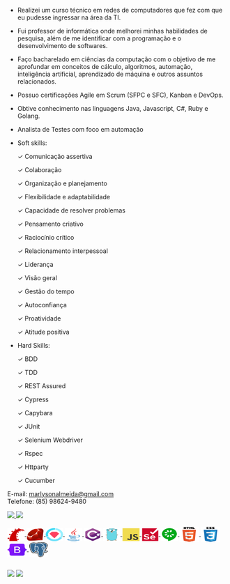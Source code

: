 - Realizei um curso técnico em redes de computadores que fez com que eu pudesse ingressar na área da TI.


- Fui professor de informática onde melhorei minhas habilidades de pesquisa, além de me identificar com a programação e o desenvolvimento de softwares.


- Faço bacharelado em ciências da computação com o objetivo de me aprofundar em conceitos de cálculo, algoritmos, automação, inteligência artificial, aprendizado de máquina e outros assuntos relacionados.


- Possuo certificações Agile em Scrum (SFPC e SFC), Kanban e DevOps.


- Obtive conhecimento nas linguagens Java, Javascript, C#, Ruby e Golang.


- Analista de Testes com foco em automação


- Soft skills:

    ✓ Comunicação assertiva

    ✓ Colaboração

    ✓ Organização e planejamento

    ✓ Flexibilidade e adaptabilidade

    ✓ Capacidade de resolver problemas

    ✓ Pensamento criativo

    ✓ Raciocínio crítico

    ✓ Relacionamento interpessoal

    ✓ Liderança

    ✓ Visão geral

    ✓ Gestão do tempo

    ✓ Autoconfiança

    ✓ Proatividade

    ✓ Atitude positiva


- Hard Skills:

    ✓ BDD

    ✓ TDD

    ✓ REST Assured

    ✓ Cypress

    ✓ Capybara

    ✓ JUnit

    ✓ Selenium Webdriver

    ✓ Rspec

    ✓ Httparty

    ✓ Cucumber




E-mail: marlysonalmeida@gmail.com<br>
Telefone: (85) 98624-9480<br>


<div>
  <a href="https://github.com/MarlysonClingio">
  <img height="180em" src="https://github-readme-stats.vercel.app/api?username=MarlysonClingio&show_icons=true&theme=dracula&include_all_commits=true&count_private=true"/>
  <img height="180em" src="https://github-readme-stats.vercel.app/api/top-langs/?username=MarlysonClingio&layout=compact&langs_count=7&theme=dracula"/>
</div>
  
  <div style="display: inline_block"><br>
    <img align="center" alt="Marlyson-Rails" height="30" width="40" src="https://github.com/devicons/devicon/blob/master/icons/rails/rails-plain.svg">
    <img align="center" alt="Marlyson-Ruby" height="30" width="40" src="https://raw.githubusercontent.com/devicons/devicon/master/icons/ruby/ruby-original.svg">
    <img align="center" alt="Marlyson-Rspec" height="30" width="40" src="https://github.com/devicons/devicon/blob/master/icons/rspec/rspec-original.svg">
    <img align="center" alt="Marlyson-Java" height="30" width="40" src="https://raw.githubusercontent.com/devicons/devicon/master/icons/java/java-original.svg">
    <img align="center" alt="Marlyson-Csharp" height="30" width="40" src="https://raw.githubusercontent.com/devicons/devicon/master/icons/csharp/csharp-original.svg">
    <img align="center" alt="Marlyson-Golang" height="30" width="40" src="https://github.com/devicons/devicon/blob/master/icons/go/go-original.svg">
    <img align="center" alt="Marlyson-Javascript" height="30" width="40" src="https://raw.githubusercontent.com/devicons/devicon/master/icons/javascript/javascript-original.svg">
    <img align="center" alt="Marlyson-Selenium" height="30" width="40" src="https://github.com/devicons/devicon/blob/master/icons/selenium/selenium-original.svg">
    <img align="center" alt="Marlyson-Cucumber" height="30" width="40" src="https://github.com/devicons/devicon/blob/master/icons/cucumber/cucumber-plain.svg">
    <img align="center" alt="Marlyson-HTML" height="35" width="45" src="https://github.com/devicons/devicon/blob/master/icons/html5/html5-original-wordmark.svg">
    <img align="center" alt="Marlyson-CSS" height="35" width="45" src="https://github.com/devicons/devicon/blob/master/icons/css3/css3-original-wordmark.svg">
    <img align="center" alt="Marlyson-Bootstrap" height="35" width="45" src="https://github.com/devicons/devicon/blob/master/icons/bootstrap/bootstrap-original.svg">
    <img align="center" alt="Marlyson-PostgreSQL" height="35" width="45" src="https://github.com/devicons/devicon/blob/master/icons/postgresql/postgresql-original.svg">
</div>
  
  ##
  
<div> 
  <a href = "mailto:marlysonalmeida@gmail.com"><img src="https://img.shields.io/badge/-Gmail-%23333?style=for-the-badge&logo=gmail&logoColor=white" target="_blank"></a>
  <a href="https://www.linkedin.com/in/marlyson-clingio-0275b3a5/" target="_blank"><img src="https://img.shields.io/badge/-LinkedIn-%230077B5?style=for-the-badge&logo=linkedin&logoColor=white" target="_blank"></a>
</div>
